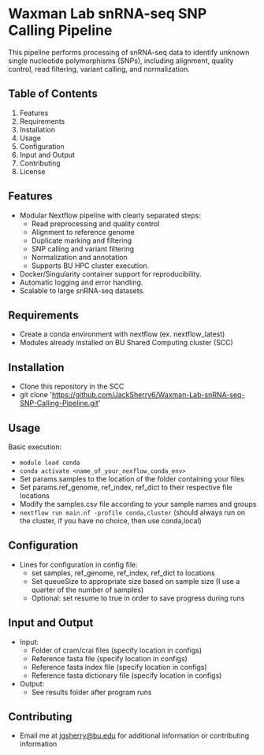 # Waxman Lab snRNA-seq SNP Calling Pipeline

This pipeline performs processing of snRNA-seq data to identify unknown single nucleotide polymorphisms (SNPs), including alignment, quality control, read filtering, variant calling, and normalization. 

## Table of Contents
1. Features
2. Requirements
3. Installation
4. Usage
5. Configuration
6. Input and Output
7. Contributing
8. License

## Features
- Modular Nextflow pipeline with clearly separated steps:
  - Read preprocessing and quality control
  - Alignment to reference genome
  - Duplicate marking and filtering
  - SNP calling and variant filtering
  - Normalization and annotation
  - Supports BU HPC cluster execution.
- Docker/Singularity container support for reproducibility.
- Automatic logging and error handling.
- Scalable to large snRNA-seq datasets.

## Requirements
- Create a conda environment with nextflow (ex. nextflow_latest)
- Modules already installed on BU Shared Computing cluster (SCC)
 
## Installation
  - Clone this repository in the SCC
  - git clone 'https://github.com/JackSherry6/Waxman-Lab-snRNA-seq-SNP-Calling-Pipeline.git'
 
## Usage
Basic execution: 
- ```module load conda```
- ```conda activate <name_of_your_nexflow_conda_env>```
- Set params.samples to the location of the folder containing your files
- Set params.ref_genome, ref_index, ref_dict to their respective file locations
- Modify the samples.csv file according to your sample names and groups 
- ```nextflow run main.nf -profile conda,cluster``` (should always run on the cluster, if you have no choice, then use conda,local)

## Configuration
- Lines for configuration in config file:
  - set samples, ref_genome, ref_index, ref_dict to locations
  - Set queueSize to appropriate size based on sample size (I use a quarter of the number of samples)
  - Optional: set resume to true in order to save progress during runs

## Input and Output
- Input:
  - Folder of cram/crai files (specify location in configs)
  - Reference fasta file (specify location in configs)
  - Reference fasta index file (specify location in configs)
  - Reference fasta dictionary file (specify location in configs)
- Output:
  - See results folder after program runs

## Contributing 
- Email me at jgsherry@bu.edu for additional information or contributing information
